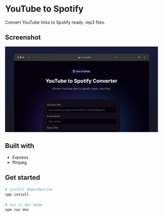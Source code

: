 # YouTube to Spotify

Convert YouTube links to Spotify ready .mp3 files.

## Screenshot

<a href="#">
  <img src="screenshot.png" alt="screenshot" width="800"/>
</a>

## Built with

- Express
- ffmpeg

## Get started

```bash
# install dependencies
npm install

# run in dev mode
npm run dev
```
